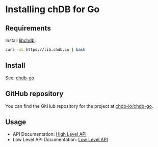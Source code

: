 
# Installing chDB for Go

## Requirements 

Install [libchdb](https://github.com/chdb-io/chdb):

```bash
curl -sL https://lib.chdb.io | bash
```

## Install 

See: [chdb-go](https://github.com/chdb-io/chdb-go)

## GitHub repository 

You can find the GitHub repository for the project at [chdb-io/chdb-go](https://github.com/chdb-io/chdb-go).

## Usage 

- API Documentation: [High Level API](https://github.com/chdb-io/chdb-go/blob/main/chdb.md)
- Low Level API Documentation: [Low Level API](https://github.com/chdb-io/chdb-go/blob/main/lowApi.md)
